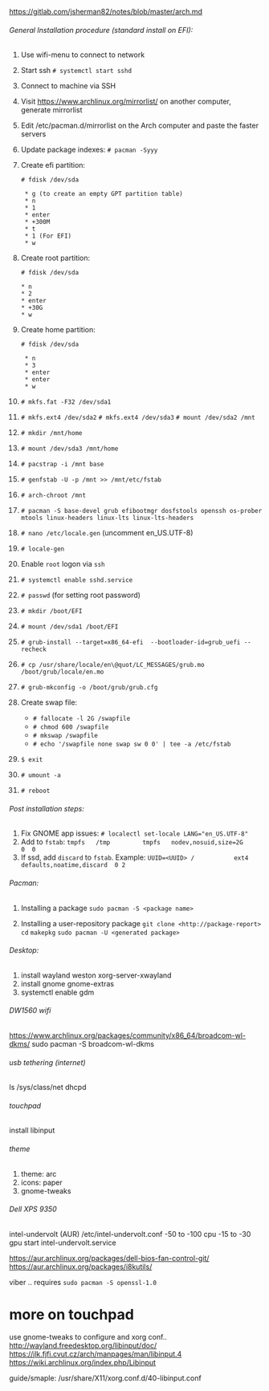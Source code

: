 https://gitlab.com/jsherman82/notes/blob/master/arch.md

###### General Installation procedure (standard install on EFI):
  1. Use wifi-menu to connect to network
  2. Start ssh `# systemctl start sshd`
  3. Connect to machine via SSH
  4. Visit https://www.archlinux.org/mirrorlist/ on another computer, generate mirrorlist
  5. Edit /etc/pacman.d/mirrorlist on the Arch computer and paste the faster servers
  6. Update package indexes: `# pacman -Syyy`
  7. Create efi partition:

       `# fdisk /dev/sda`

          * g (to create an empty GPT partition table)
          * n
          * 1
          * enter
          * +300M
          * t
          * 1 (For EFI)
          * w

  8. Create root partition:

      `# fdisk /dev/sda`

         * n
         * 2
         * enter
         * +30G
         * w

  9. Create home partition:

       `# fdisk /dev/sda`

          * n
          * 3
          * enter
          * enter
          * w

  10. `# mkfs.fat -F32 /dev/sda1`
  11. `# mkfs.ext4 /dev/sda2`
      `# mkfs.ext4 /dev/sda3`
      `# mount /dev/sda2 /mnt`
  12. `# mkdir /mnt/home`
  13. `# mount /dev/sda3 /mnt/home`
  14. `# pacstrap -i /mnt base`
  15. `# genfstab -U -p /mnt >> /mnt/etc/fstab`
  16. `# arch-chroot /mnt`
  17. `# pacman -S base-devel grub efibootmgr dosfstools openssh os-prober mtools linux-headers linux-lts linux-lts-headers`
  18. `# nano /etc/locale.gen` (uncomment en_US.UTF-8)
  19. `# locale-gen`
  20. Enable `root` logon via `ssh`
  21. `# systemctl enable sshd.service`
  22. `# passwd` (for setting root password)
  23. `# mkdir /boot/EFI`
  24. `# mount /dev/sda1 /boot/EFI`
  25. `# grub-install --target=x86_64-efi  --bootloader-id=grub_uefi --recheck`
  26. `# cp /usr/share/locale/en\@quot/LC_MESSAGES/grub.mo /boot/grub/locale/en.mo`
  27. `# grub-mkconfig -o /boot/grub/grub.cfg`
  28. Create swap file:
        * `# fallocate -l 2G /swapfile`
        * `# chmod 600 /swapfile`
        * `# mkswap /swapfile`
        * `# echo '/swapfile none swap sw 0 0' | tee -a /etc/fstab`
  29. `$ exit`
  30. `# umount -a`
  31. `# reboot`


###### Post installation steps:
  1. Fix GNOME app issues: `# localectl set-locale LANG="en_US.UTF-8"`
  2. Add to `fstab`:
     `tmpfs   /tmp         tmpfs   nodev,nosuid,size=2G          0  0`
  3. If ssd, add `discard` to `fstab`. Example:
     `UUID=<UUID> /           ext4        defaults,noatime,discard  0 2`



###### Pacman:

  1. Installing a package
    `sudo pacman -S <package name>`

  2. Installing a user-repository package
    `git clone <http://package-report>`
    `cd`
    `makepkg`
    `sudo pacman -U <generated package>`


###### Desktop:
  
  1. install wayland weston xorg-server-xwayland
  2. install gnome gnome-extras
  3. systemctl enable gdm

###### DW1560 wifi

  https://www.archlinux.org/packages/community/x86_64/broadcom-wl-dkms/
  sudo pacman -S broadcom-wl-dkms

###### usb tethering (internet)

  ls /sys/class/net
  dhcpd <interface>

###### touchpad

  install libinput

###### theme

  1. theme: arc
  2. icons: paper
  3. gnome-tweaks

###### Dell XPS 9350

  intel-undervolt (AUR)
  /etc/intel-undervolt.conf
  	-50 to -100 cpu
  	-15 to -30 gpu
  start intel-undervolt.service

  https://aur.archlinux.org/packages/dell-bios-fan-control-git/
  https://aur.archlinux.org/packages/i8kutils/

  viber .. requires `sudo pacman -S openssl-1.0`

# more on touchpad

  use gnome-tweaks to configure
  and xorg conf.. http://wayland.freedesktop.org/libinput/doc/
  https://jlk.fjfi.cvut.cz/arch/manpages/man/libinput.4
  https://wiki.archlinux.org/index.php/Libinput

  guide/smaple:
  /usr/share/X11/xorg.conf.d/40-libinput.conf
